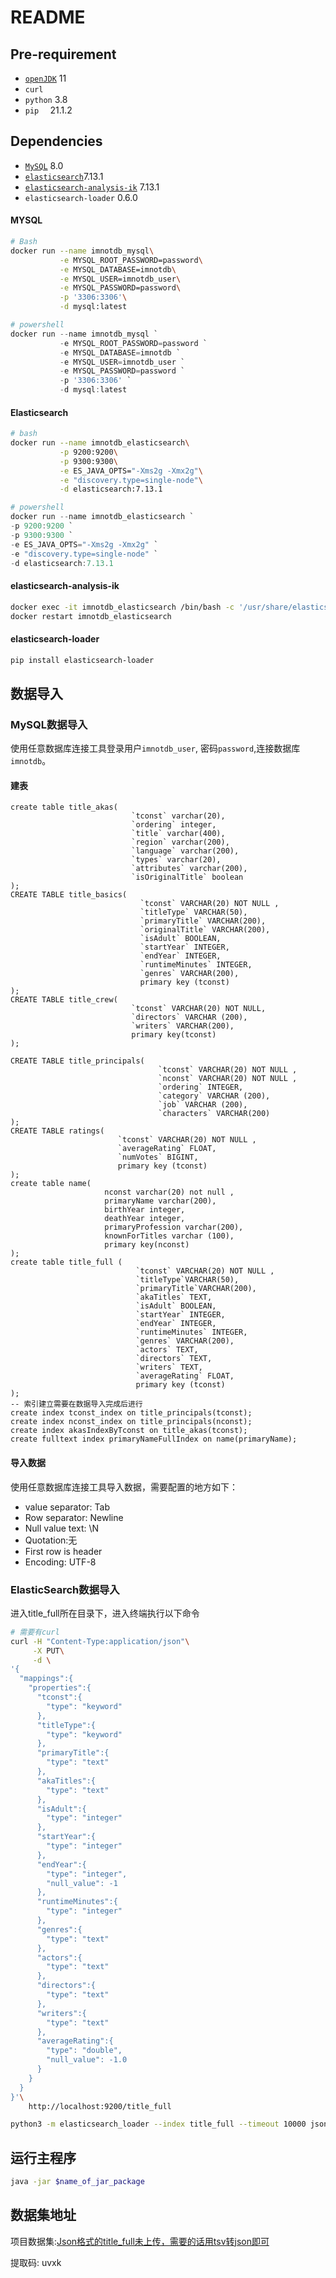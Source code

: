 # README

## Pre-requirement

- [`openJDK`](https://www.injdk.cn/) 11
- `curl`
- `python` 3.8
- `pip  ` 21.1.2

## Dependencies

- [`MySQL`](https://hub.docker.com/_/mysql) 8.0
- [`elasticsearch`](https://hub.docker.com/_/elasticsearch)7.13.1
- [`elasticsearch-analysis-ik`](https://github.com/medcl/elasticsearch-analysis-ik/releases/tag/v7.13.1) 7.13.1
- `elasticsearch-loader` 0.6.0

#### MYSQL

```sh
# Bash
docker run --name imnotdb_mysql\
		   -e MYSQL_ROOT_PASSWORD=password\
           -e MYSQL_DATABASE=imnotdb\
           -e MYSQL_USER=imnotdb_user\
           -e MYSQL_PASSWORD=password\
           -p '3306:3306'\
           -d mysql:latest
```

```powershell
# powershell
docker run --name imnotdb_mysql `
		   -e MYSQL_ROOT_PASSWORD=password `
           -e MYSQL_DATABASE=imnotdb `
           -e MYSQL_USER=imnotdb_user `
           -e MYSQL_PASSWORD=password `
           -p '3306:3306' `
           -d mysql:latest
```

#### Elasticsearch

```sh
# bash
docker run --name imnotdb_elasticsearch\
		   -p 9200:9200\
           -p 9300:9300\
           -e ES_JAVA_OPTS="-Xms2g -Xmx2g"\
           -e "discovery.type=single-node"\
           -d elasticsearch:7.13.1
```

```powershell
# powershell
docker run --name imnotdb_elasticsearch `
-p 9200:9200 `
-p 9300:9300 `
-e ES_JAVA_OPTS="-Xms2g -Xmx2g" `
-e "discovery.type=single-node" `
-d elasticsearch:7.13.1
```

#### elasticsearch-analysis-ik

```sh
docker exec -it imnotdb_elasticsearch /bin/bash -c '/usr/share/elasticsearch/bin/elasticsearch-plugin install https://github.com/medcl/elasticsearch-analysis-ik/releases/download/v7.13.1/elasticsearch-analysis-ik-7.13.1.zip'
docker restart imnotdb_elasticsearch
```

#### elasticsearch-loader

```sh
pip install elasticsearch-loader
```

## 数据导入

### MySQL数据导入

使用任意数据库连接工具登录用户`imnotdb_user`, 密码`password`,连接数据库`imnotdb`。

#### 建表

```mysql
create table title_akas(
                           `tconst` varchar(20),
                           `ordering` integer,
                           `title` varchar(400),
                           `region` varchar(200),
                           `language` varchar(200),
                           `types` varchar(20),
                           `attributes` varchar(200),
                           `isOriginalTitle` boolean
);
CREATE TABLE title_basics(
                             `tconst` VARCHAR(20) NOT NULL ,
                             `titleType` VARCHAR(50),
                             `primaryTitle` VARCHAR(200),
                             `originalTitle` VARCHAR(200),
                             `isAdult` BOOLEAN,
                             `startYear` INTEGER,
                             `endYear` INTEGER,
                             `runtimeMinutes` INTEGER,
                             `genres` VARCHAR(200),
                             primary key (tconst)
);
CREATE TABLE title_crew(
                           `tconst` VARCHAR(20) NOT NULL,
                           `directors` VARCHAR (200),
                           `writers` VARCHAR(200),
                           primary key(tconst)
);

CREATE TABLE title_principals(
                                 `tconst` VARCHAR(20) NOT NULL ,
                                 `nconst` VARCHAR(20) NOT NULL ,
                                 `ordering` INTEGER,
                                 `category` VARCHAR (200),
                                 `job` VARCHAR (200),
                                 `characters` VARCHAR(200)
);
CREATE TABLE ratings(
                        `tconst` VARCHAR(20) NOT NULL ,
                        `averageRating` FLOAT,
                        `numVotes` BIGINT,
                        primary key (tconst)
);
create table name(
                     nconst varchar(20) not null ,
                     primaryName varchar(200),
                     birthYear integer,
                     deathYear integer,
                     primaryProfession varchar(200),
                     knownForTitles varchar (100),
                     primary key(nconst)
);
create table title_full (
                            `tconst` VARCHAR(20) NOT NULL ,
                            `titleType`VARCHAR(50),
                            `primaryTitle`VARCHAR(200),
                            `akaTitles` TEXT,
                            `isAdult` BOOLEAN,
                            `startYear` INTEGER,
                            `endYear` INTEGER,
                            `runtimeMinutes` INTEGER,
                            `genres` VARCHAR(200),
                            `actors` TEXT,
                            `directors` TEXT,
                            `writers` TEXT,
                            `averageRating` FLOAT,
                            primary key (tconst)
);
-- 索引建立需要在数据导入完成后进行
create index tconst_index on title_principals(tconst);
create index nconst_index on title_principals(nconst);
create index akasIndexByTconst on title_akas(tconst);
create fulltext index primaryNameFullIndex on name(primaryName);
```

#### 导入数据

使用任意数据库连接工具导入数据，需要配置的地方如下：

- value separator: Tab
- Row separator: Newline
- Null value text: \N
- Quotation:无
- First row is header
- Encoding: UTF-8

### ElasticSearch数据导入

进入title_full所在目录下，进入终端执行以下命令

```sh
# 需要有curl
curl -H "Content-Type:application/json"\
	 -X PUT\
     -d \
'{
  "mappings":{
    "properties":{
      "tconst":{
        "type": "keyword"
      },
      "titleType":{
        "type": "keyword"
      },
      "primaryTitle":{
        "type": "text"
      },
      "akaTitles":{
        "type": "text"
      },
      "isAdult":{
        "type": "integer"
      },
      "startYear":{
        "type": "integer"
      },
      "endYear":{
        "type": "integer",
        "null_value": -1
      },
      "runtimeMinutes":{
        "type": "integer"
      },
      "genres":{
        "type": "text"
      },
      "actors":{
        "type": "text"
      },
      "directors":{
        "type": "text"
      },
      "writers":{
        "type": "text"
      },
      "averageRating":{
        "type": "double",
        "null_value": -1.0
      }
    }
  }
}'\
	http://localhost:9200/title_full
```

```sh
python3 -m elasticsearch_loader --index title_full --timeout 10000 json $到title_full.json的路径
```

## 运行主程序

```sh
java -jar $name_of_jar_package
```

## 数据集地址

项目数据集:[Json格式的title_full未上传，需要的话用tsv转json即可](https://pan.baidu.com/s/1Hio9Yubex25E7lCE37IIHw)

提取码: uvxk

